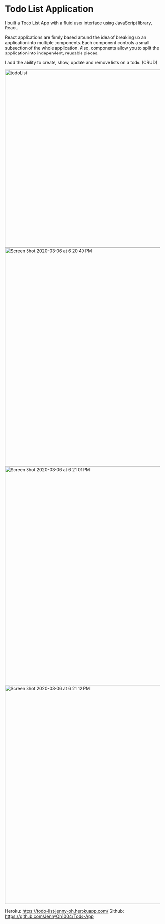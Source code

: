 # Todo List Application

I built a Todo List App with a fluid user interface using JavaScript library, React.


React applications are firmly based around the idea of breaking up an application into multiple components. Each component controls a small subsection of the whole application. Also, components allow you to split the application into independent, reusable pieces.

I add the ability to create, show, update and remove lists on a todo. (CRUD)



   <img width="581" alt="todoList" src="https://user-images.githubusercontent.com/43684968/76134941-519be500-5fd7-11ea-876d-99e9e74e4649.png">


<img width="713" alt="Screen Shot 2020-03-06 at 6 20 49 PM" src="https://user-images.githubusercontent.com/43684968/76134934-4cd73100-5fd7-11ea-981d-a889772e0887.png">


<img width="713" alt="Screen Shot 2020-03-06 at 6 21 01 PM" src="https://user-images.githubusercontent.com/43684968/76134936-4e085e00-5fd7-11ea-8def-7343dccf3d7c.png">


<img width="713" alt="Screen Shot 2020-03-06 at 6 21 12 PM" src="https://user-images.githubusercontent.com/43684968/76134937-4f398b00-5fd7-11ea-858e-7643c53ba51e.png">



Heroku: https://todo-list-jenny-oh.herokuapp.com/
Github: https://github.com/JennyOh1004/Todo-App

